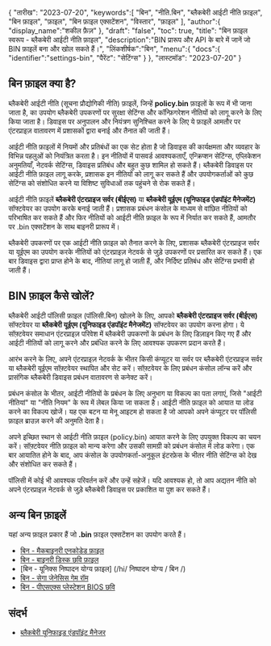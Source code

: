 {
"तारीख": "2023-07-20",
   "keywords":[
"बिन",
"नीति.बिन",
"ब्लैकबेरी आईटी नीति फ़ाइल",
"बिन फ़ाइल",
"फ़ाइल",
"बिन फ़ाइल एक्सटेंशन",
"विस्तार",
"फ़ाइल"
],
   "author":{
"display_name":"शकील फ़ैज़"
},
"draft": "false",
"toc": true,
"title": "बिन फ़ाइल स्वरूप - ब्लैकबेरी आईटी नीति फ़ाइल",
   "description":"BIN प्रारूप और API के बारे में जानें जो BIN फ़ाइलें बना और खोल सकते हैं।",
"लिंकशीर्षक":"बिन",
   "menu":{
      "docs":{
         "identifier":"settings-bin",
"पैरेंट": "सेटिंग्स"
}
},
"लास्टमॉड": "2023-07-20"
}

## बिन फ़ाइल क्या है?

ब्लैकबेरी आईटी नीति (सूचना प्रौद्योगिकी नीति) फ़ाइलें, जिन्हें **policy.bin** फ़ाइलों के रूप में भी जाना जाता है, का उपयोग ब्लैकबेरी उपकरणों पर सुरक्षा सेटिंग्स और कॉन्फ़िगरेशन नीतियों को लागू करने के लिए किया जाता है। डिवाइस पर अनुपालन और नियंत्रण सुनिश्चित करने के लिए ये फ़ाइलें आमतौर पर एंटरप्राइज़ वातावरण में प्रशासकों द्वारा बनाई और तैनात की जाती हैं।

आईटी नीति फ़ाइलों में नियमों और प्रतिबंधों का एक सेट होता है जो डिवाइस की कार्यक्षमता और व्यवहार के विभिन्न पहलुओं को नियंत्रित करता है। इन नीतियों में पासवर्ड आवश्यकताएँ, एन्क्रिप्शन सेटिंग्स, एप्लिकेशन अनुमतियाँ, नेटवर्क सेटिंग्स, डिवाइस प्रतिबंध और बहुत कुछ शामिल हो सकते हैं। ब्लैकबेरी डिवाइस पर आईटी नीति फ़ाइल लागू करके, प्रशासक इन नीतियों को लागू कर सकते हैं और उपयोगकर्ताओं को कुछ सेटिंग्स को संशोधित करने या विशिष्ट सुविधाओं तक पहुंचने से रोक सकते हैं।

आईटी नीति फ़ाइलें **ब्लैकबेरी एंटरप्राइज सर्वर (बीईएस)** या **ब्लैकबेरी यूईएम (यूनिफाइड एंडपॉइंट मैनेजमेंट)** सॉफ्टवेयर का उपयोग करके बनाई जाती हैं। प्रशासक प्रबंधन कंसोल के माध्यम से वांछित नीतियों को परिभाषित कर सकते हैं और फिर नीतियों को आईटी नीति फ़ाइल के रूप में निर्यात कर सकते हैं, आमतौर पर .bin एक्सटेंशन के साथ बाइनरी प्रारूप में।

ब्लैकबेरी उपकरणों पर एक आईटी नीति फ़ाइल को तैनात करने के लिए, प्रशासक ब्लैकबेरी एंटरप्राइज सर्वर या यूईएम का उपयोग करके नीतियों को एंटरप्राइज़ नेटवर्क से जुड़े उपकरणों पर प्रसारित कर सकते हैं। एक बार डिवाइस द्वारा प्राप्त होने के बाद, नीतियां लागू हो जाती हैं, और निर्दिष्ट प्रतिबंध और सेटिंग्स प्रभावी हो जाती हैं।

## BIN फ़ाइल कैसे खोलें?

ब्लैकबेरी आईटी पॉलिसी फ़ाइल (पॉलिसी.बिन) खोलने के लिए, आपको **ब्लैकबेरी एंटरप्राइज सर्वर (बीईएस)** सॉफ्टवेयर या **ब्लैकबेरी यूईएम (यूनिफाइड एंडपॉइंट मैनेजमेंट)** सॉफ्टवेयर का उपयोग करना होगा। ये सॉफ़्टवेयर समाधान एंटरप्राइज़ परिवेश में ब्लैकबेरी उपकरणों के प्रबंधन के लिए डिज़ाइन किए गए हैं और आईटी नीतियों को लागू करने और प्रबंधित करने के लिए आवश्यक उपकरण प्रदान करते हैं।

आरंभ करने के लिए, अपने एंटरप्राइज़ नेटवर्क के भीतर किसी कंप्यूटर या सर्वर पर ब्लैकबेरी एंटरप्राइज सर्वर या ब्लैकबेरी यूईएम सॉफ़्टवेयर स्थापित और सेट करें। सॉफ़्टवेयर के लिए प्रबंधन कंसोल लॉन्च करें और प्रासंगिक ब्लैकबेरी डिवाइस प्रबंधन वातावरण से कनेक्ट करें।

प्रबंधन कंसोल के भीतर, आईटी नीतियों के प्रबंधन के लिए अनुभाग या विकल्प का पता लगाएं, जिसे "आईटी नीतियां" या "नीति नियम" के रूप में लेबल किया जा सकता है। आईटी नीति फ़ाइल को आयात या लोड करने का विकल्प खोजें। यह एक बटन या मेनू आइटम हो सकता है जो आपको अपने कंप्यूटर पर पॉलिसी फ़ाइल ब्राउज़ करने की अनुमति देता है।

अपने इच्छित स्थान से आईटी नीति फ़ाइल (policy.bin) आयात करने के लिए उपयुक्त विकल्प का चयन करें। सॉफ़्टवेयर नीति फ़ाइल को मान्य करेगा और उसकी सामग्री को प्रबंधन कंसोल में लोड करेगा। एक बार आयातित होने के बाद, आप कंसोल के उपयोगकर्ता-अनुकूल इंटरफ़ेस के भीतर नीति सेटिंग्स को देख और संशोधित कर सकते हैं।

पॉलिसी में कोई भी आवश्यक परिवर्तन करें और उन्हें सहेजें। यदि आवश्यक हो, तो आप अद्यतन नीति को अपने एंटरप्राइज़ नेटवर्क से जुड़े ब्लैकबेरी डिवाइस पर प्रकाशित या पुश कर सकते हैं।

## अन्य बिन फ़ाइलें

यहां अन्य फ़ाइल प्रकार हैं जो **.bin** फ़ाइल एक्सटेंशन का उपयोग करते हैं।

- [बिन - मैकबाइनरी एनकोडेड फ़ाइल](/hi/संपीड़न/बिन/)
- [बिन - बाइनरी डिस्क छवि फ़ाइल](/hi/डिस्क-और-मीडिया/बिन/)
- [बिन - यूनिक्स निष्पादन योग्य फ़ाइल] (/hi/ निष्पादन योग्य / बिन /)
- [बिन - सेगा जेनेसिस गेम रॉम](/hi/गेम/बिन/)
- [बिन - पीएसएक्स प्लेस्टेशन BIOS छवि](/hi/गेम/बिन-पीसीएक्स/)

## संदर्भ
* [ब्लैकबेरी यूनिफाइड एंडपॉइंट मैनेजर](https://en.wikipedia.org/wiki/ब्लैकबेरी_यूनिफाइड_एंडपॉइंट_मैनेजर)

